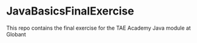 # JavaBasicsFinalExercise
This repo contains the final exercise for the TAE Academy Java module at Globant

